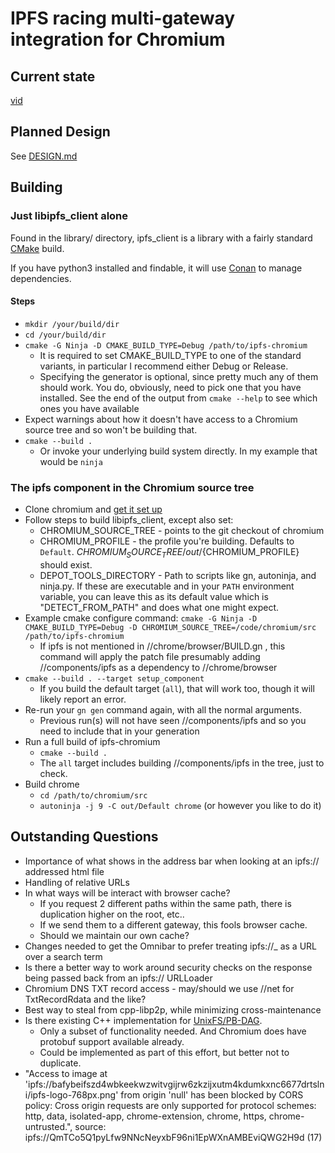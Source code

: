 # IPFS racing multi-gateway integration for Chromium

## Current state

[vid](http://chomp:8080/ipfs/QmWvWKiCvknAYQ1v6h8DKysk18HWcHstNGoFb1wmSijjqe/c.mkv)

## Planned Design

See [DESIGN.md](DESIGN.md)

## Building

### Just libipfs_client alone

Found in the library/ directory, ipfs_client is a library with a fairly standard [CMake](https://cmake.org/cmake/help/latest/) build.

If you have python3 installed and findable, it will use [Conan](https://docs.conan.io/en/latest/introduction.html) to manage dependencies.

#### Steps
* `mkdir /your/build/dir`
* `cd /your/build/dir`
* `cmake -G Ninja -D CMAKE_BUILD_TYPE=Debug /path/to/ipfs-chromium`
   - It is required to set CMAKE_BUILD_TYPE to one of the standard variants, in particular I recommend either Debug or Release.
   - Specifying the generator is optional, since pretty much any of them should work. You do, obviously, need to pick one that you have installed. See the end of the output from `cmake --help` to see which ones you have available
* Expect warnings about how it doesn't have access to a Chromium source tree and so won't be building that.
* `cmake --build .`
   - Or invoke your underlying build system directly. In my example that would be `ninja`

### The ipfs component in the Chromium source tree
* Clone chromium and [get it set up](https://chromium.googlesource.com/chromium/src/+/main/docs/linux/build_instructions.md)
* Follow steps to build libipfs_client, except also set:
  - CHROMIUM_SOURCE_TREE - points to the git checkout of chromium
  - CHROMIUM_PROFILE - the profile you're building. Defaults to `Default`. ${CHROMIUM_SOURCE_TREE}/out/${CHROMIUM_PROFILE} should exist.
  - DEPOT_TOOLS_DIRECTORY - Path to scripts like gn, autoninja, and ninja.py. If these are executable and in your `PATH` environment variable, you can leave this as its default value which is "DETECT_FROM_PATH" and does what one might expect.
* Example cmake configure command: `cmake -G Ninja -D CMAKE_BUILD_TYPE=Debug -D CHROMIUM_SOURCE_TREE=/code/chromium/src /path/to/ipfs-chromium`
  - If ipfs is not mentioned in //chrome/browser/BUILD.gn , this command will apply the patch file presumably adding //components/ipfs as a dependency to //chrome/browser
* `cmake --build . --target setup_component`
  - If you build the default target (`all`), that will work too, though it will likely report an error.
* Re-run your `gn gen` command again, with all the normal arguments.
  - Previous run(s) will not have seen //components/ipfs and so you need to include that in your generation
* Run a full build of ipfs-chromium
  - `cmake --build . `
  - The `all` target includes building //components/ipfs in the tree, just to check.
* Build chrome
  - `cd /path/to/chromium/src`
  - `autoninja -j 9 -C out/Default chrome` (or however you like to do it)

## Outstanding Questions
 * Importance of what shows in the address bar when looking at an ipfs:// addressed html file
 * Handling of relative URLs
 * In what ways will be interact with browser cache? 
   - If you request 2 different paths within the same path, there is duplication higher on the root, etc..
   - If we send them to a different gateway, this fools browser cache.
   - Should we maintain our own cache? 
 * Changes needed to get the Omnibar to prefer treating ipfs://_ as a URL over a search term
 * Is there a better way to work around security checks on the response being passed back from an ipfs:// URLLoader
 * Chromium DNS TXT record access - may/should we use //net for TxtRecordRdata and the like?
 * Best way to steal from cpp-libp2p, while minimizing cross-maintenance
 * Is there existing C++ implementation for [UnixFS/PB-DAG](https://ipld.io/specs/codecs/dag-pb/spec/#implementations). 
   - Only a subset of functionality needed. And Chromium does have protobuf support available already.
   - Could be implemented as part of this effort, but better not to duplicate.
 * "Access to image at 'ipfs://bafybeifszd4wbkeekwzwitvgijrw6zkzijxutm4kdumkxnc6677drtslni/ipfs-logo-768px.png' from origin 'null' has been blocked by CORS policy: Cross origin requests are only supported for protocol schemes: http, data, isolated-app, chrome-extension, chrome, https, chrome-untrusted.", source: ipfs://QmTCo5Q1pyLfw9NNcNeyxbF96ni1EpWXnAMBEviQWG2H9d (17)